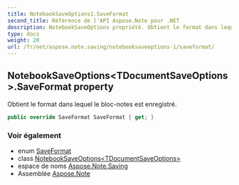 ```yaml
---
title: NotebookSaveOptions1.SaveFormat
second_title: Référence de l'API Aspose.Note pour .NET
description: NotebookSaveOptions propriété. Obtient le format dans lequel le blocnotes est enregistré.
type: docs
weight: 20
url: /fr/net/aspose.note.saving/notebooksaveoptions-1/saveformat/
---
```

## NotebookSaveOptions&lt;TDocumentSaveOptions&gt;.SaveFormat property

Obtient le format dans lequel le bloc-notes est enregistré.

```csharp
public override SaveFormat SaveFormat { get; }
```

### Voir également

* enum [SaveFormat](../../../aspose.note/saveformat/)
* class [NotebookSaveOptions&lt;TDocumentSaveOptions&gt;](../)
* espace de noms [Aspose.Note.Saving](../../notebooksaveoptions-1/)
* Assemblée [Aspose.Note](../../../)


